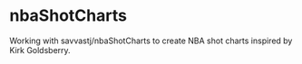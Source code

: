# nbaShotCharts

Working with savvastj/nbaShotCharts to create NBA shot charts inspired by Kirk Goldsberry.
